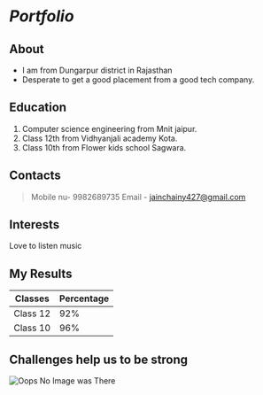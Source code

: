 # ***Portfolio***

## **About**
- I am from Dungarpur district in Rajasthan
- Desperate to get a good placement from a good tech company. 


## **Education**
1. Computer science engineering from Mnit jaipur.
2. Class 12th from Vidhyanjali academy Kota.
3. Class 10th from Flower kids school Sagwara.

## **Contacts**
> Mobile nu- 9982689735
> Email - jainchainy427@gmail.com

## **Interests**
Love to listen music

## My Results
| Classes | Percentage |
|---------|------------|
| Class 12|   92%      |
| Class 10|   96%      |

## Challenges help us to be strong
![Oops No Image was There](Img.jpeg)

